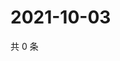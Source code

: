 # 2021-10-03

共 0 条

<!-- BEGIN -->
<!-- 最后更新时间 Sun Oct 03 2021 10:02:54 GMT+0800 (China Standard Time) -->

<!-- END -->
